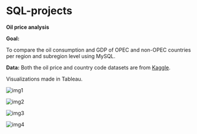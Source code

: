 # SQL-projects

**Oil price analysis**

**Goal:**

To compare the oil consumption and GDP of OPEC and non-OPEC countries per region and subregion level using MySQL.

**Data:**
Both the oil price and country code datasets are from [Kaggle](https://www.kaggle.com/datasets/zusmani/petrolgas-prices-worldwide).

Visualizations made in Tableau.

![img1](https://github.com/DevJupyHUB/SQL-projects/assets/125738232/e33883db-16c9-4b51-842f-164e9d39c4e0)

![img2](https://github.com/DevJupyHUB/SQL-projects/assets/125738232/b88bc31a-68b6-45d6-9303-32fd43fe065c)

![img3](https://github.com/DevJupyHUB/SQL-projects/assets/125738232/c8ef491a-0af9-4398-8c74-3f92f6b1e30c)

![img4](https://github.com/DevJupyHUB/SQL-projects/assets/125738232/15c72c20-537c-44d4-a12f-e6406e8416f1)










